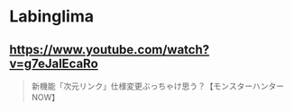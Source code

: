 # Labinglima

## https://www.youtube.com/watch?v=g7eJalEcaRo

> 新機能「次元リンク」仕様変更ぶっちゃけ思う？【モンスターハンターNOW】 
